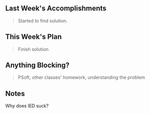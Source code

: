 ## Last Week's Accomplishments

> Started to find solution.

## This Week's Plan

> Finish solution

## Anything Blocking?

> PSoft, other classes' homework, understanding the problem


## Notes

Why does IED suck?
